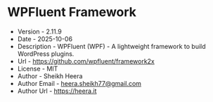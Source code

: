 # WPFluent Framework

- Version - 2.11.9
- Date - 2025-10-06
- Description - WPFluent (WPF) - A lightweight framework to build WordPress plugins.
- Url - https://github.com/wpfluent/framework2x
- License - MIT
- Author - Sheikh Heera
- Author Email - heera.sheikh77@gmail.com
- Author Url - https://heera.it

